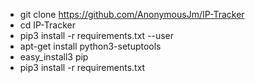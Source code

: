 - git clone https://github.com/AnonymousJm/IP-Tracker
- cd IP-Tracker
- pip3 install -r requirements.txt --user
- apt-get install python3-setuptools
- easy_install3 pip
- pip3 install -r requirements.txt
